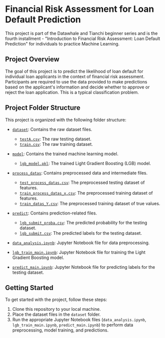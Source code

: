# Financial Risk Assessment for Loan Default Prediction

This project is part of the Datawhale and Tianchi beginner series and is the fourth installment - "Introduction to Financial Risk Assessment: Loan Default Prediction" for individuals to practice Machine Learning.

## Project Overview

The goal of this project is to predict the likelihood of loan default for individual loan applicants in the context of financial risk assessment. Participants are required to use the data provided to make predictions based on the applicant's information and decide whether to approve or reject the loan application. This is a typical classification problem.

## Project Folder Structure

This project is organized with the following folder structure:

- [`dataset`](./dataset): Contains the raw dataset files.

  - [`testA.csv`](./dataset/testA.csv): The raw testing dataset.
  - [`train.csv`](./dataset/train.csv): The raw training dataset.

- [`model`](./model): Contains the trained machine learning model.

  - [`lgb_model.pkl`](./model/lgb_model.pkl): The trained Light Gradient Boosting (LGB) model.

- [`process_datas`](./process_datas): Contains preprocessed data and intermediate files.

  - [`test_process_datas.csv`](./process_datas/test_process_datas.csv): The preprocessed testing dataset of features.
  - [`train_process_datas_x.csv`](./process_datas/train_process_datas_x.csv): The preprocessed training dataset of features.
  - [`train_datas_Y.csv`](./process_datas/train_datas_Y.csv): The preprocessed training dataset of true values.

- [`predict`](./predict): Contains prediction-related files.

  - [`lgb_submit_proba.csv`](./predict/lgb_submit_proba.csv): The predicted probability for the testing dataset.
  - [`lgb_submit.csv`](./predict/lgb_submit.csv): The predicted labels for the testing dataset.

- [`data_analysis.ipynb`](./data_analysis.ipynb): Jupyter Notebook file for data preprocessing.
- [`lgb_train_main.ipynb`](./lgb_train_main.ipynb): Jupyter Notebook file for training the Light Gradient Boosting model.
- [`predict_main.ipynb`](./predict_main.ipynb): Jupyter Notebook file for predicting labels for the testing dataset.

## Getting Started

To get started with the project, follow these steps:

1. Clone this repository to your local machine.
2. Place the dataset files in the `dataset` folder.
3. Run the appropriate Jupyter Notebook files (`data_analysis.ipynb`, `lgb_train_main.ipynb`, `predict_main.ipynb`) to perform data preprocessing, model training, and predictions.
